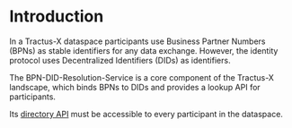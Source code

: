 # Introduction

In a Tractus-X dataspace participants use Business Partner Numbers (BPNs) as stable identifiers for any data exchange.
However, the identity protocol uses Decentralized Identifiers (DIDs) as identifiers.

The BPN-DID-Resolution-Service is a core component of the Tractus-X landscape, which binds BPNs to DIDs and provides a
lookup API for participants.

Its [directory API](./4_runtime.md) must be accessible to every participant in the dataspace.